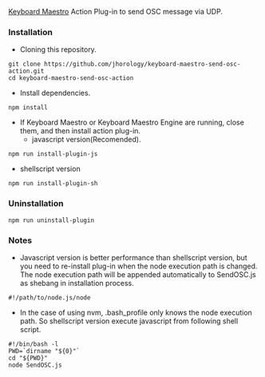 [Keyboard Maestro](http://www.keyboardmaestro.com) Action Plug-in to send OSC message via UDP.

### Installation
- Cloning this repository.
```shellscript
git clone https://github.com/jhorology/keyboard-maestro-send-osc-action.git
cd keyboard-maestro-send-osc-action
```
- Install dependencies.
```shellscript
npm install
```
- If Keyboard Maestro or Keyboard Maestro Engine are running, close them, and then install action plug-in.
  - javascript version(Recomended).
```shellscript
npm run install-plugin-js
```
  - shellscript version
```shellscript
npm run install-plugin-sh
```

### Uninstallation
```shellscript
npm run uninstall-plugin
```

### Notes
- Javascript version is better performance than shellscript version, but you need to re-install plug-in when the node execution path is changed. The node execution path will be appended automatically to SendOSC.js as shebang in installation process.
```shellscript
#!/path/to/node.js/node
```
- In the case of using nvm, .bash_profile only knows the node execution path. So shellscript version execute javascript from following shell script.
```shellscript
#!/bin/bash -l
PWD=`dirname "${0}"`
cd "${PWD}"
node SendOSC.js
```
